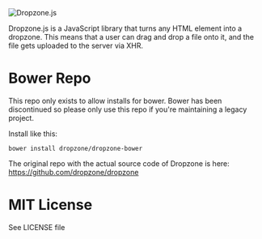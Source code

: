<img alt="Dropzone.js" src="http://www.dropzonejs.com/images/new-logo.svg" />

Dropzone.js is a JavaScript library that turns any HTML element into a dropzone.
This means that a user can drag and drop a file onto it, and the file gets
uploaded to the server via XHR.

# Bower Repo

This repo only exists to allow installs for bower. Bower has been discontinued
so please only use this repo if you're maintaining a legacy project.

Install like this:

`bower install dropzone/dropzone-bower`

The original repo with the actual source code of Dropzone is here:
https://github.com/dropzone/dropzone

# MIT License

See LICENSE file
